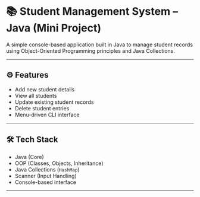 # 📚 Student Management System – Java (Mini Project)

A simple console-based application built in Java to manage student records using Object-Oriented Programming principles and Java Collections.

---

## ⚙️ Features

- Add new student details
- View all students
- Update existing student records
- Delete student entries
- Menu-driven CLI interface

---

## 🛠 Tech Stack

- Java (Core)
- OOP (Classes, Objects, Inheritance)
- Java Collections (`HashMap`)
- Scanner (Input Handling)
- Console-based interface

---


